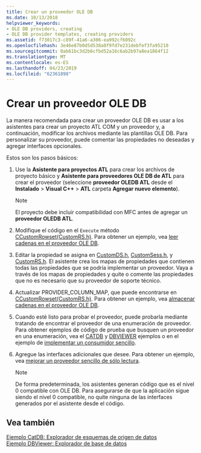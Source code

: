 ```yaml
---
title: Crear un proveedor OLE DB
ms.date: 10/13/2018
helpviewer_keywords:
- OLE DB providers, creating
- OLE DB provider templates, creating providers
ms.assetid: f73017c3-c89f-41a6-a306-ea992cf6092c
ms.openlocfilehash: 3e46e87b0d5d538a0f9fd7e231debfef3fa95210
ms.sourcegitcommit: 0ab61bc3d2b6cfbd52a16c6ab2b97a8ea1864f12
ms.translationtype: MT
ms.contentlocale: es-ES
ms.lasthandoff: 04/23/2019
ms.locfileid: "62361898"
---
```

# <a name="creating-an-ole-db-provider"></a>Crear un proveedor OLE DB

La manera recomendada para crear un proveedor OLE DB es usar a los asistentes para crear un proyecto ATL COM y un proveedor y, a continuación, modificar los archivos mediante las plantillas OLE DB. Para personalizar su proveedor, puede comentar las propiedades no deseadas y agregar interfaces opcionales.

Estos son los pasos básicos:

1. Use la **Asistente para proyectos ATL** para crear los archivos de proyecto básico y **Asistente para proveedores OLE DB de ATL** para crear el proveedor (seleccione **proveedor OLEDB ATL** desde el **Instalado** > **Visual C++** > **ATL** carpeta **Agregar nuevo elemento**).

   > [!NOTE]
   > El proyecto debe incluir compatibilidad con MFC antes de agregar un **proveedor OLEDB ATL**.

1. Modifique el código en el `Execute` método [CCustomRowset(CustomRS.h)](cmyproviderrowset-myproviderrs-h.md). Para obtener un ejemplo, vea [leer cadenas en el proveedor OLE DB](../../data/oledb/reading-strings-into-the-ole-db-provider.md).

1. Editar la propiedad se asigna en [CustomDS.h](cmyprovidersource-myproviderds-h.md), [CustomSess.h](cmyprovidersession-myprovidersess-h.md), y [CustomRS.h](cmyproviderrowset-myproviderrs-h.md). El asistente crea los mapas de propiedades que contienen todas las propiedades que se podría implementar un proveedor. Vaya a través de los mapas de propiedades y quite o comente las propiedades que no es necesario que su proveedor de soporte técnico.

1. Actualizar PROVIDER_COLUMN_MAP, que puede encontrarse en [CCustomRowset(CustomRS.h)](cmyproviderrowset-myproviderrs-h.md). Para obtener un ejemplo, vea [almacenar cadenas en el proveedor OLE DB](../../data/oledb/storing-strings-in-the-ole-db-provider.md).

1. Cuando esté listo para probar el proveedor, puede probarla mediante tratando de encontrar el proveedor de una enumeración de proveedor. Para obtener ejemplos de código de prueba que busquen un proveedor en una enumeración, vea el [CATDB](https://github.com/Microsoft/VCSamples/tree/master/VC2008Samples/ATL/OLEDB/Consumer/catdb) y [DBVIEWER](https://github.com/Microsoft/VCSamples/tree/master/VC2008Samples/ATL/OLEDB/Consumer/dbviewer) ejemplos o en el ejemplo de [implementar un consumidor sencillo](../../data/oledb/implementing-a-simple-consumer.md).

1. Agregue las interfaces adicionales que desee. Para obtener un ejemplo, vea [mejorar un proveedor sencillo de sólo lectura](../../data/oledb/enhancing-the-simple-read-only-provider.md).

   > [!NOTE]
   > De forma predeterminada, los asistentes generan código que es el nivel 0 compatible con OLE DB. Para asegurarse de que la aplicación sigue siendo el nivel 0 compatible, no quite ninguna de las interfaces generados por el asistente desde el código.

## <a name="see-also"></a>Vea también

[Ejemplo CatDB: Explorador de esquemas de origen de datos](https://github.com/Microsoft/VCSamples/tree/master/VC2008Samples/ATL/OLEDB/Consumer/catdb)<br/>
[Ejemplo DBViewer: Explorador de base de datos](https://github.com/Microsoft/VCSamples/tree/master/VC2008Samples/ATL/OLEDB/Consumer/dbviewer)
